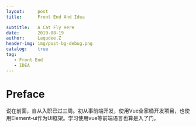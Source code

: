 ```yaml
---
layout:     post
title:      Front End And Idea

subtitle:   A Cat Fly Here 
date:       2019-08-19
author:     Laqudee.Z
header-img: img/post-bg-debug.png
catalog:    true
tag:
   - Front End
   - IDEA
---
```


# Preface
说在前面，自从入职已过三周。初从事前端开发，使用Vue全家桶开发项目，也使用Element-ui作为UI框架。学习使用vue等前端语言也算是入了门。

